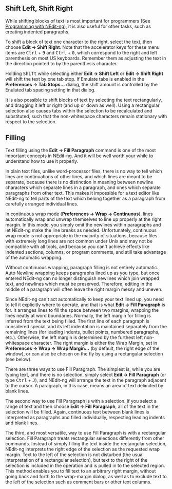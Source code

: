 
## Shift Left, Shift Right

While shifting blocks of text is most important for programmers (See
[Programming with NEdit-ng](10.md)), it is also useful for other tasks, such as
creating indented paragraphs.

To shift a block of text one character to the right, select the text,
then choose **Edit &rarr; Shift Right**. Note that the accelerator
keys for these menu items are <kbd>Ctrl</kbd> + <kbd>9</kbd> and <kbd>Ctrl</kbd> + <kbd>0</kbd>, which correspond to
the right and left parenthesis on most US keyboards. Remember them as
adjusting the text in the direction pointed to by the parenthesis
character.

Holding <kbd>Shift</kbd> while selecting either **Edit &rarr; Shift Left** or **Edit &rarr; Shift Right**
will shift the text by one tab stop. If Emulate tabs is enabled in the
**Preferences &rarr; Tab Stops...** dialog, the shift amount is controlled by the Enulated tab spacing setting in that dialog.

It is also possible to shift blocks of text by selecting the text
rectangularly, and dragging it left or right (and up or down as well).
Using a rectangular selection also causes tabs within the selection to
be recalculated and substituted, such that the non-whitespace characters
remain stationary with respect to the selection.

## Filling

Text filling using the **Edit &rarr; Fill Paragraph** command is one of
the most important concepts in NEdit-ng. And it will be well worth your
while to understand how to use it properly.

In plain text files, unlike word-processor files, there is no way to
tell which lines are continuations of other lines, and which lines are
meant to be separate, because there is no distinction in meaning between
newline characters which separate lines in a paragraph, and ones which
separate paragraphs from other text. This makes it impossible for a text
editor like NEdit-ng to tell parts of the text which belong together as
a paragraph from carefully arranged individual lines.

In continuous wrap mode (**Preferences &rarr; Wrap &rarr; Continuous**),
lines automatically wrap and unwrap themselves to line up properly at
the right margin. In this mode, you simply omit the newlines within
paragraphs and let NEdit-ng make the line breaks as needed.
Unfortunately, continuous wrap mode is not appropriate in the majority
of situations, because files with extremely long lines are not common
under Unix and may not be compatible with all tools, and because you
can't achieve effects like indented sections, columns, or program
comments, and still take advantage of the automatic wrapping.

Without continuous wrapping, paragraph filling is not entirely
automatic. Auto Newline wrapping keeps paragraphs lined up as you type,
but once entered NEdit-ng can no longer distinguish newlines which join
wrapped text, and newlines which must be preserved. Therefore, editing
in the middle of a paragraph will often leave the right margin messy and
uneven.

Since NEdit-ng can't act automatically to keep your text lined up, you
need to tell it explicitly where to operate, and that is what 
**Edit &rarr; Fill Paragraph** is for. It arranges lines to fill the space between two
margins, wrapping the lines neatly at word boundaries. Normally, the
left margin for filling is inferred from the text being filled. The
first line of each paragraph is considered special, and its left
indentation is maintained separately from the remaining lines (for
leading indents, bullet points, numbered paragraphs, etc.). Otherwise,
the left margin is determined by the furthest left non-whitespace
character. The right margin is either the Wrap Margin, set in 
**Preferences &rarr; Wrap &rarr; Wrap Margin...** (by default, the right edge of the window), or can also
be chosen on the fly by using a rectangular selection (see below).

There are three ways to use Fill Paragraph. The simplest is, while you
are typing text, and there is no selection, simply select **Edit &rarr; Fill Paragraph**
(or type <kbd>Ctrl</kbd> + <kbd>J</kbd>), and NEdit-ng will arrange the text in the paragraph
adjacent to the cursor. A paragraph, in this case, means an area of text
delimited by blank lines.

The second way to use Fill Paragraph is with a selection. If you select
a range of text and then choose **Edit &rarr; Fill Paragraph**, all of the text in the
selection will be filled. Again, continuous text between blank lines is
interpreted as paragraphs and filled individually, respecting leading
indents and blank lines.

The third, and most versatile, way to use Fill Paragraph is with a
rectangular selection. Fill Paragraph treats rectangular selections
differently from other commands. Instead of simply filling the text
inside the rectangular selection, NEdit-ng interprets the right edge of
the selection as the requested wrap margin. Text to the left of the
selection is not disturbed (the usual interpretation of a rectangular
selection), but text to the right of the selection is included in the
operation and is pulled in to the selected region. This method enables
you to fill text to an arbitrary right margin, without going back and
forth to the wrap-margin dialog, as well as to exclude text to the left
of the selection such as comment bars or other text columns.
